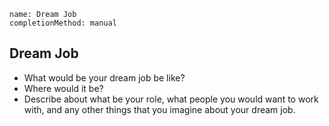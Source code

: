 ```ngMeta
name: Dream Job
completionMethod: manual
```

## Dream Job
* What would be your dream job be like?
* Where would it be?
* Describe about what be your role, what people you would want to work with, and any other things that you imagine about your dream job.
